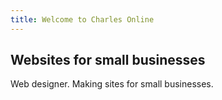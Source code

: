 ```yaml
---
title: Welcome to Charles Online
---
```


## Websites  for small businesses

Web designer.
Making sites for small businesses.

